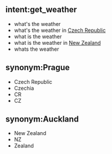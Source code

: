 ## intent:get_weather
- what's the weather
- what's the weather in [Czech Republic](GPE)
- what is the weather
- what is the weather in [New Zealand](GPE)
- whats the weather

## synonym:Prague
- Czech Republic
- Czechia
- CR
- CZ

## synonym:Auckland
- New Zealand
- NZ
- Zealand